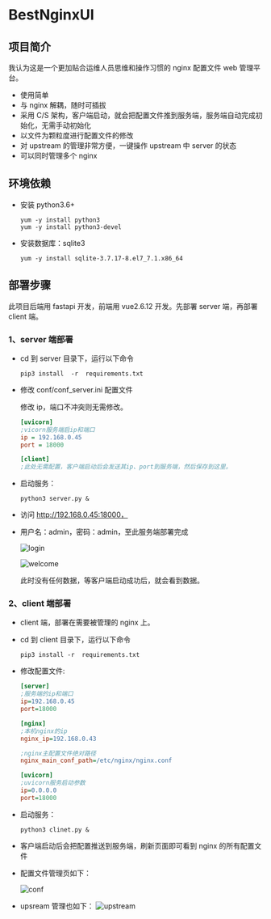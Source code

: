 # BestNginxUI

## 项目简介

我认为这是一个更加贴合运维人员思维和操作习惯的 nginx 配置文件 web 管理平台。

- 使用简单
- 与 nginx 解耦，随时可插拔
- 采用 C/S 架构，客户端启动，就会把配置文件推到服务端，服务端自动完成初始化，无需手动初始化
- 以文件为颗粒度进行配置文件的修改
- 对 upstream 的管理非常方便，一键操作 upstream 中 server 的状态
- 可以同时管理多个 nginx

## 环境依赖

- 安装 python3.6+
  ```shell
  yum -y install python3
  yum -y install python3-devel
  ```
- 安装数据库：sqlite3
  ```shell
  yum -y install sqlite-3.7.17-8.el7_7.1.x86_64
  ```

## 部署步骤

此项目后端用 fastapi 开发，前端用 vue2.6.12 开发。先部署 server 端，再部署 client 端。

### 1、server 端部署

- cd 到 server 目录下，运行以下命令

  ```shell
  pip3 install  -r  requirements.txt
  ```

- 修改 conf/conf_server.ini 配置文件

  修改 ip，端口不冲突则无需修改。

  ```ini
  [uvicorn]
  ;vicorn服务端启ip和端口
  ip = 192.168.0.45
  port = 18000

  [client]
  ;此处无需配置，客户端启动后会发送其ip、port到服务端，然后保存到这里。
  ```

- 启动服务：

  ```shell
  python3 server.py &
  ```

- 访问 http://192.168.0.45:18000，

- 用户名：admin，密码：admin，至此服务端部署完成

  ![login](img/login.png)

  ![welcome](img/welcome.png)

  此时没有任何数据，等客户端启动成功后，就会看到数据。

### 2、client 端部署

- client 端，部署在需要被管理的 nginx 上。

- cd 到 client 目录下，运行以下命令

  ```shell
  pip3 install -r  requirements.txt
  ```

- 修改配置文件:

  ```ini
  [server]
  ;服务端的ip和端口
  ip=192.168.0.45
  port=18000

  [nginx]
  ;本机nginx的ip
  nginx_ip=192.168.0.43

  ;nginx主配置文件绝对路径
  nginx_main_conf_path=/etc/nginx/nginx.conf

  [uvicorn]
  ;uvicorn服务启动参数
  ip=0.0.0.0
  port=18000
  ```

- 启动服务：

  ```shell
  python3 clinet.py &
  ```

- 客户端启动后会把配置推送到服务端，刷新页面即可看到 nginx 的所有配置文件

- 配置文件管理页如下：

  ![conf](img/conf.png)

- upsream 管理也如下：
  ![upstream](img/upstream.png)
